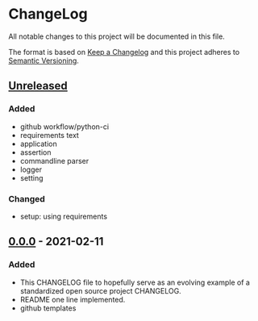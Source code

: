# ChangeLog
All notable changes to this project will be documented in this file.

The format is based on [Keep a Changelog](http://keepachangelog.com/en/1.0.0/)
and this project adheres to [Semantic Versioning](http://semver.org/spec/v2.0.0.html).

## [Unreleased]
### Added
- github workflow/python-ci
- requirements text
- application
- assertion
- commandline parser
- logger
- setting
### Changed
- setup: using requirements

## [0.0.0] - 2021-02-11
### Added
- This CHANGELOG file to hopefully serve as an evolving example of a standardized open source project CHANGELOG.
- README one line implemented.
- github templates

[Unreleased]: https://github.com/My-Novel-Management/refine-storybuilder/compare/v0.0.0...HEAD
[0.0.0]: https://github.com/My-Novel-Management/ln-yunazo/releases/v0.0.0
